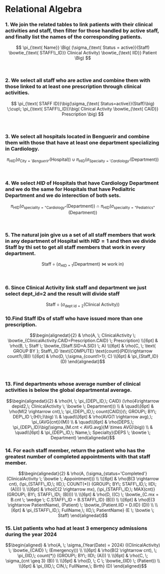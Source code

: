# Relational Algebra

### 1. We join the related tables to link patients with their clinical activities and staff, then filter for those handled by active staff, and finally list the names of the corresponding patients.


$$
\pi_{\text{ Name}}
\Big(
    (\sigma_{\text{ Status = active}}(Staff)
    \bowtie_{\text{ STAFF\\_ID}} Clinical Activity)
    \bowtie_{\text{ IID}} Patient
\Big)
$$


<br>

### 2. We select all staff who are active and combine them with those linked to at least one prescription through clinical activities.

$$
\pi_{\text{ STAFF ID}}\big(\sigma_{\text{ Status=active}}(Staff)\big)
\;\cup\;
\pi_{\text{ STAFF\\_ID}}\big(
    Clinical Activity \bowtie_{\text{ CAID}} Prescription
\big)
$$


<br>

### 3. We select all hospitals located in Benguerir and combine them with those that have at least one department specializing in Cardiology.

$$
\pi_{\text{HID}}
\big(
    \sigma_{\text{City} = 'Benguerir'}(\text{Hospital})
\big)
\;\cup\;
\pi_{\text{HID}}
\big(
    \sigma_{\text{Specialty} = 'Cardiology'}(\text{Department})
\big)
$$


<br>


### 4. We select $HID$ of Hospitals that have Cardiology Department and we do the same for Hospitals that have Pedialtric Department and we do interection of both sets.

$$
\pi_{\mathrm{HID}}
\Big(
  \sigma_{\mathrm{speciality} = \text{"Cardiology"}}(\mathrm{Department})
\Big)
\ \cap \
\pi_{\mathrm{HID}}
\Big(
  \sigma_{\mathrm{speciality} = \text{"Pediatrics"}}(\mathrm{Department})
\Big)
$$

<br>


### 5. The natural join give us a set of all staff members that work in any department of Hospital with $HID =1$ and then we divide Staff by thi set to get all staff members that work in every department.

$$
\mathrm{Staff} \div 
\Big(
  \sigma_{\mathrm{HID} = 1}(\mathrm{Department})
  \bowtie
  \text{work in}
\Big)
$$

<br>


### 6. Since Clinical Activity link staff and department we just select dept_id=2 and the result will divide staff 

$$
\mathrm{Staff} \div 
\Big(
  \sigma_{\text{dept id} = 2}(\text{Clinical Activity})
\Big)
$$

### 10.Find Staff IDs of staff who have issued more than one prescription.
```math
\begin{alignedat}{2}
& \rho(A, \; ClinicalActivity \; \bowtie_{ClinicalActivity.CAID=Prescription.CAID} \; Prescription) \\[6pt]
& \rho(B, \; Staff \; \bowtie_{Staff.SID=A.SID} \; A) \\[6pt]
& \rho(C, \; \text{ GROUP BY }; Staff\_ID \text{COMPUTE} \text{count}(PID)\rightarrow count1\;(B)) \\[6pt]
& \rho(D, \;\sigma_{count1>1}; C) \\[6pt]
& \pi_{Staff_ID}(D)
\end{alignedat}
```


<br>

### 13. Find departments whose average number of clinical activities is below the global departmental average.

```math
\begin{alignedat}{2}
& \rho(H, \; \pi_{DEP\_ID,\; CAID} (\rho(4\rightarrow depid2,\; ClinicalActivity \; \bowtie \; Department))) \\
& \quad\\[6pt]
& \rho(M(2 \rightarrow cnt),\;  \pi_{DEP\_ID,\; count(CAID)}(\; GROUP\; BY\; DEP\_ID \;(H)\;)\big) \\
& \quad\\[6pt]
& \rho(AVG(1 \rightarrow avg),\; \pi_{AVG(cnt)}(M)) \\
& \quad\\[6pt]
& \rho(DEPS,\; \pi_{DEP\_ID}\big(\sigma_{M.cnt < AVG.avg}(M \times AVG)\big)) \\
& \quad\\[6pt]
& \pi_{DEP\_ID,\; Name,\; Specialty}(DEPS \; \bowtie \; Department)
\end{alignedat}
```



### 14. For each staff member, return the patient who has the greatest number of completed appointments with that staff member.

```math
\begin{alignedat}{2}
& \rho(A, (\sigma_{status='Completed'} (ClinicalActivity \; \bowtie \; Appointment))) \\
\\[6pt]
& \rho(B(3 \rightarrow cnt), (\pi_{STAFF\_ID,\; IID,\; COUNT(*)} (GROUP\; BY\; STAFF\_ID,\; IID\; (A)))) \\
\\[6pt]
& \rho(C(2 \rightarrow mx), (\pi_{STAFF\_ID,\; MAX(cnt)} (GROUP\; BY\; STAFF\_ID\; (B)))) \\
\\[6pt]
& \rho(D, ((C) \; \bowtie_{C.mx = B.cnt \; \wedge \; C.STAFF\_ID = B.STAFF\_ID} (B))) \\
\\[6pt]
& \rho(E(3 \rightarrow PatientName), (Patient) \; \bowtie_{Patient.IID = D.IID} (D)) \\
\\[6pt]
& \pi_{STAFF\_ID,\; FullName,\; IID,\; PatientName} (E \; \bowtie \; Staff)
\end{alignedat}
```



### 15. List patients who had at least 3 emergency admissions during the year 2024

```math
\begin{aligned}
& \rho(A, \; \sigma_{Year(Date) = 2024} ((ClinicalActivity) \; \bowtie_{CAID} \; (Emergency))) \\
\\[6pt]
& \rho(B(2 \rightarrow cnt), \; \pi_{IID,\; count(*)} (GROUP\; BY\; IID\; (A))) \\
\\[6pt]
& \rho(C, \; \sigma_{cnt \geq 3} (B)) \\
\\[6pt]
& \rho(D, \; C \; \bowtie_{IID} \; (Patient)) \\
\\[6pt]
& \pi_{IID,\; CIN,\; FullName,\; Birth} (D)
\end{aligned}
```
